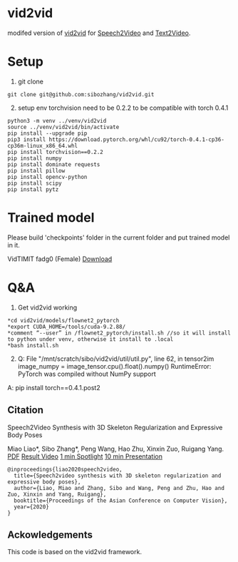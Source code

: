 # vid2vid
modifed version of [vid2vid](https://github.com/NVIDIA/vid2vid) for [Speech2Video](https://github.com/sibozhang/Speech2Video) and [Text2Video](https://github.com/sibozhang/Speech2Video).

# Setup
1. git clone
```
git clone git@github.com:sibozhang/vid2vid.git
```

2. setup env
torchvision need to be 0.2.2 to be compatible with torch 0.4.1
```
python3 -m venv ../venv/vid2vid
source ../venv/vid2vid/bin/activate
pip install --upgrade pip
pip3 install https://download.pytorch.org/whl/cu92/torch-0.4.1-cp36-cp36m-linux_x86_64.whl 
pip install torchvision==0.2.2 
pip install numpy
pip install dominate requests
pip install pillow
pip install opencv-python 
pip install scipy 
pip install pytz
```

# Trained model
Please build 'checkpoints' folder in the current folder and put trained model in it.

VidTIMIT fadg0 (Female) [Download](https://www.dropbox.com/sh/lk6et49v2uyfzjx/AADAFAp02_b3FQchaYxOZ0EMa?dl=0)

# Q&A
1. Get vid2vid working
```
*cd vid2vid/models/flownet2_pytorch
*export CUDA_HOME=/tools/cuda-9.2.88/
*comment “--user” in /flownet2_pytorch/install.sh //so it will install to python under venv, otherwise it install to .local
*bash install.sh
```
2.  Q: File "/mnt/scratch/sibo/vid2vid/util/util.py", line 62, in tensor2im
    image_numpy = image_tensor.cpu().float().numpy()
RuntimeError: PyTorch was compiled without NumPy support

A: pip install torch==0.4.1.post2


## Citation
Speech2Video Synthesis with 3D Skeleton Regularization and Expressive Body Poses

Miao Liao*, Sibo Zhang*, Peng Wang, Hao Zhu, Xinxin Zuo, Ruigang Yang. [PDF](https://arxiv.org/pdf/2007.09198.pdf) [Result Video](https://youtu.be/MUlRtgbGeUs)
[1 min Spotlight](https://youtu.be/04oqf7kDzXo) [10 min Presentation](https://youtu.be/E8Dvef0Z4sw)
```
@inproceedings{liao2020speech2video,
  title={Speech2video synthesis with 3D skeleton regularization and expressive body poses},
  author={Liao, Miao and Zhang, Sibo and Wang, Peng and Zhu, Hao and Zuo, Xinxin and Yang, Ruigang},
  booktitle={Proceedings of the Asian Conference on Computer Vision},
  year={2020}
}
```

## Ackowledgements
This code is based on the vid2vid framework.
